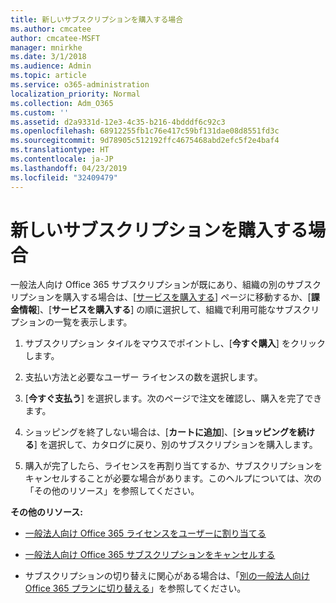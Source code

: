 ```yaml
---
title: 新しいサブスクリプションを購入する場合
ms.author: cmcatee
author: cmcatee-MSFT
manager: mnirkhe
ms.date: 3/1/2018
ms.audience: Admin
ms.topic: article
ms.service: o365-administration
localization_priority: Normal
ms.collection: Adm_O365
ms.custom: ''
ms.assetid: d2a9331d-12e3-4c35-b216-4bdddf6c92c3
ms.openlocfilehash: 68912255fb1c76e417c59bf131dae08d8551fd3c
ms.sourcegitcommit: 9d78905c512192ffc4675468abd2efc5f2e4baf4
ms.translationtype: HT
ms.contentlocale: ja-JP
ms.lasthandoff: 04/23/2019
ms.locfileid: "32409479"
---
```

# <a name="looking-to-buy-a-new-subscription"></a>新しいサブスクリプションを購入する場合

一般法人向け Office 365 サブスクリプションが既にあり、組織の別のサブスクリプションを購入する場合は、[[サービスを購入する](https://go.microsoft.com/fwlink/p/?linkid=868433)] ページに移動するか、[**課金情報**]、[**サービスを購入する**] の順に選択して、組織で利用可能なサブスクリプションの一覧を表示します。 
  
1. サブスクリプション タイルをマウスでポイントし、[**今すぐ購入**] をクリックします。
    
2. 支払い方法と必要なユーザー ライセンスの数を選択します。
    
3. [**今すぐ支払う**] を選択します。次のページで注文を確認し、購入を完了できます。
    
4. ショッピングを終了しない場合は、[**カートに追加**]、[**ショッピングを続ける**] を選択して、カタログに戻り、別のサブスクリプションを購入します。 
    
5. 購入が完了したら、ライセンスを再割り当てするか、サブスクリプションをキャンセルすることが必要な場合があります。このヘルプについては、次の「その他のリソース」を参照してください。
    
 **その他のリソース:** 
  
- [一般法人向け Office 365 ライセンスをユーザーに割り当てる](https://support.office.com/article/997596b5-4173-4627-b915-36abac6786dc)
    
- [一般法人向け Office 365 サブスクリプションをキャンセルする](https://support.office.com/article/b1bc0bef-4608-4601-813a-cdd9f746709a)
    
- サブスクリプションの切り替えに関心がある場合は、「[別の一般法人向け Office 365 プランに切り替える](https://support.office.com/article/73318661-8f33-478b-bcc7-fb8d69dbb22a)」を参照してください。
    

